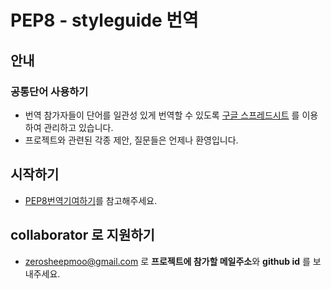 # PEP8 - styleguide 번역

## 안내

### 공통단어 사용하기

- 번역 참가자들이 단어를 일관성 있게 번역할 수 있도록 [구글 스프레드시트](https://docs.google.com/spreadsheets/d/11TYxwbDzV6EoszAhpktWswc728n0lchyn_G1FfbCVbw/edit?usp=sharing)
  를 이용하여 관리하고 있습니다.  
- 프로젝트와 관련된 각종 제안, 질문들은 언제나 환영입니다.

## 시작하기

- [PEP8번역기여하기](./src/docguide/contribute.md)를 참고해주세요.

## collaborator 로 지원하기

- zerosheepmoo@gmail.com 로 **프로젝트에 참가할 메일주소**와 **github id** 를 보내주세요.
